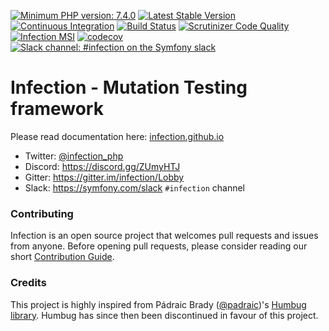 [![Minimum PHP version: 7.4.0](https://img.shields.io/badge/php-7.4.0%2B-blue.svg)](https://packagist.org/packages/infection/infection)
[![Latest Stable Version](https://poser.pugx.org/infection/infection/v/stable)](https://packagist.org/packages/infection/infection)
[![Continuous Integration](https://github.com/infection/infection/workflows/Continuous%20Integration/badge.svg)](https://github.com/infection/infection/actions)
[![Build Status](https://travis-ci.org/infection/infection.svg?branch=master)](https://travis-ci.org/infection/infection)
[![Scrutinizer Code Quality](https://scrutinizer-ci.com/g/infection/infection/badges/quality-score.png?b=master)](https://scrutinizer-ci.com/g/infection/infection/?branch=master)
[![Infection MSI](https://img.shields.io/endpoint?url=https%3A%2F%2Fbadge-api.stryker-mutator.io%2Fgithub.com%2Finfection%2Finfection%2Fmaster)](https://infection.github.io)
[![codecov](https://codecov.io/gh/infection/infection/branch/master/graph/badge.svg)](https://codecov.io/gh/infection/infection)
[![Slack channel: #infection on the Symfony slack](https://img.shields.io/badge/slack-%23infection-green.svg?style=flat-square)](https://symfony.com/slack-invite)


# Infection - Mutation Testing framework

Please read documentation here: [infection.github.io][doc]

* Twitter: [@infection_php][twitter]
* Discord: https://discord.gg/ZUmyHTJ
* Gitter: https://gitter.im/infection/Lobby
* Slack: https://symfony.com/slack  `#infection` channel

### Contributing

Infection is an open source project that welcomes pull requests and issues from anyone. Before
opening pull requests, please consider reading our short [Contribution Guide][contribution guide].


### Credits

This project is highly inspired from Pádraic Brady ([@padraic][padraic])'s [Humbug library][humbug].
Humbug has since then been discontinued in favour of this project.


[doc]: http://infection.github.io
[contribution guide]: .github/CONTRIBUTING.md
[humbug]: https://github.com/humbug/humbug
[padraic]: https://github.com/padraic
[twitter]: http://twitter.com/infection_php
